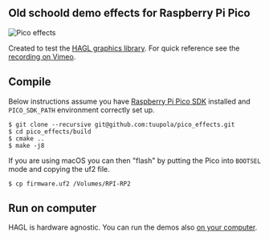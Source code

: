 ## Old schoold demo effects for Raspberry Pi Pico

![Pico effects](https://appelsiini.net/img/2021/pico-rotozoom.png)

Created to test the [HAGL graphics library](https://github.com/tuupola/hagl). For quick reference see the [recording on Vimeo](https://vimeo.com/510236080).

## Compile

Below instructions assume you have [Raspberry Pi Pico SDK](https://github.com/raspberrypi/pico-sdk) installed and `PICO_SDK_PATH` environment correctly set up.

```
$ git clone --recursive git@github.com:tuupola/pico_effects.git
$ cd pico_effects/build
$ cmake ..
$ make -j8
```

If you are using macOS you can then "flash" by putting the Pico into `BOOTSEL` mode and copying the uf2 file.

```
$ cp firmware.uf2 /Volumes/RPI-RP2
```

## Run on computer

HAGL is hardware agnostic. You can run the demos also [on your computer](https://github.com/tuupola/sdl2_effects).

